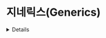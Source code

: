 # 지네릭스(Generics) #

<details>

## 지네릭스(Generics) ##  
 지네릭스는 다양한 타입의 객체들을 다루는 메소드나 컬렉션 클래스가 컴파일 시 타입 체크를 해주는 기능이다.  
 
 객체의 타입을 컴파일 시에 체크하기 때문에, 객체의 타입 안정성을 높이고 형변환의 번거로움이 줄어든다.  
  - 다룰 객체의 타입을 미리 명시하여 번거로운 형변환을 줄인다.  

 

#### 즉, 제네릭스를 사용한다고 하면, 컬렉션 생성 시 어떤 타입의 객체를 다룰 것인지 명시한다는 것과 동일하다. ####


#### 지네릭스의 간단한 사용 예시 ####  

<pre>
<code>
- 제네릭스를 사용하지 않은 경우
List list = new ArrayList();
list.add("Hello");

String value = (String) list.get(0); 
- 데이터를 꺼낼 때 형변환이 필요하다.

- 제네릭스를 사용한 경우
- 제네릭스 타입을 String으로 지정
List < String > stringList = new ArrayList<>();
stringList.add("Hello");

String value = stringList.get(0); 
- 데이터를 꺼낼 때 형변환이 필요없다.
</code>
</pre>  

<br>

<pre>
<code>
- 일반적인 클래스(Box)의 선언

class Box {
	Object item;
	
	void setItem(Object item) { 
		this.item = item; 
	}
	
	Object getItem() { 
		return item;
	}
}
</code>
</pre>

<br>

<pre>
<code>
- 지네릭스를 사용한 클래스의 선언
- T는 타입 매개변수(실제 타입을 나중에 지정)
 
class Box< T > { 
	T item;
	
	void setItem(T item) { 
		this.item = item; 
	}
	
	T getItem() {
		return item;
	}
}

- T(Type)는 Box 클래스를 사용할 때 설정하는 사용하는 실제 타입(String, Integer 등)으로 대체된다.  
- 타입변수는 다른 것을 사용해도 되며 관례적으로 의미에 맞춰 E(Element), K(Key), V(value)등을 많이 사용한다. 
- 기호만 다르고 임의의 참조형 타입을 지정한다는 것은 동일하다.
</code>
</pre>

<br>

### 지네릭스의 사용 이유 ###  
#### 타입 안정성 ####
 - 가장 주요한 이유
 - 제네릭스를 사용하면 컴파일 시 타입 체크가 이루어지므로, 런타임에 발생할 수 있는 형변환 오류를 방지할 수 있다.  

#### 코드 재사용성 ####  
 - 동일한 로직을 여러 데이터 타입에 사용 가능하다.  
 - 따라서 다양한 타입에 대해 동작하는 유연한 코드를 구현할 수 있다.  

#### 컴파일 타임 체크 ####  
 - 컴파일 시에 타입 관련 오류를 잡아 낼 수 있어 런타임에 발생하는 오류를 줄이고 디버깅을 용이하게 만든다.  

#### 가독성 향상 ####  
 - 코드에 타입 매개변수를 사용하면 코드의 의도가 명확히 표현되고, 지네릭스를 통해 메소드나 클래스 정의 시 어떤 타입을 다루는 지 정확히 명시하므로 보기 쉽다.  

 ### 컴파일 이후 지네릭스의 소거 ###  
  - 지네릭스의 도입(java 5 이후) 이전 버전과의 하위 호환성을 유지하기 위해 타입 소거라는 방식을 도입했다.  

  - 컴파일 이후에는 필요하지 않으므로 소거하여 런타임 효율성(메모리 사용량 하락)을 높일 수 있다.  

#### 컴파일 이후 소거의 예시 ####  

<pre>
<code>
- 지네릭스 클래스 Box< T >를 사용하는 코드
Box< String > stringBox = new Box<>();
stringBox.setItem("Hello");
String value = stringBox.getItem();
</code>
</pre>

<br>

<pre>
<code>
- 컴파일 이후의 코드 (타입 소거)
public class Box {
    private Object item;

    public void setItem(Object item) {
        this.item = item;
    }

    public Object getItem() {
        return item;
    }
}

컴파일 이후 T가 Object로 변환되고, 모든 지네릭스 타입에 관한 정보가 사라진다.
</code>
</pre>

<br>

### 지네릭스의 제한 ###
 - 타입 매개변수를 가지는 참조 변수와 인스턴스는 타입 매개변수에 동일한 자료형을 입력해야 한다.  

 <pre>
 <code>
Box<Apple> appleBox = new Box<Apple>(); 
- Apple 객체만 저장가능

Box<Grape> grapeBox = new Box<Grape>(); - Grape 객체만 저장가능
 </code>
 </pre>

 - 이 외에도 메소드 호출 시에도 타입이 일치해야 하고, 클래스 상속 시 부모가 지네릭스 타입을 가지고 있으면 자식 클래스에서도 같은 지네릭스 타입을 유지해야 한다.

<pre>
<code>
public class TypeMatchExample {

    - 지네릭스 메소드 사용
    public static < T > void printValue(T value) {
        System.out.println(value);
    }

    public static void main(String[] args) {
        - 올바른 사용 예시
        printValue("Hello");
        printValue(42);

        - 잘못된 사용 예시 (컴파일 에러)
        printValue(3.14);

        - 추론한 타입과 다르기 때문에 에러 발생
    }
}
</code>
</pre>

<br>

<pre>
<code>
- 부모 클래스에 제네릭 타입을 가지고 있는 Box 클래스
public class Box<T> {
    private T item;

    public void setItem(T item) {
        this.item = item;
    }

    public T getItem() {
        return item;
    }
}

- 부모 클래스를 상속 받은 자식 클래스
public class StringBox extends Box< String > {

- 여기에 추가적인 기능이나 멤버 변수를 정의할 수 있음

}

- 컴파일 에러: 자식 클래스에서는 부모 클래스의 제네릭 타입을 변경할 수 없음
 public class IntBox extends Box<Integer> {
      ...
 }
</code>
</pre>



</details>